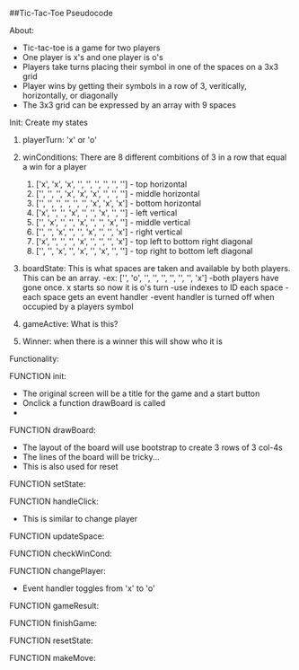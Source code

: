 ##Tic-Tac-Toe Pseudocode

 About:
 
 - Tic-tac-toe is a game for two players
 - One player is x's and one player is o's
 - Players take turns placing their symbol in one of the spaces on a 3x3 grid
 - Player wins by getting their symbols in a row of 3, veritically, horizontally, or diagonally
 - The 3x3 grid can be expressed by an array with 9 spaces
 
 Init: Create my states
 
 1. playerTurn: 'x' or 'o'
 
 2. winConditions: There are 8 different combitions of 3 in a row that equal a win for a player
    1. ['x', 'x', 'x', '', '', '', '', '', ''] - top horizontal
    2. ['', '', '', 'x', 'x', 'x', '', '', ''] - middle horizontal
    3. ['', '', '', '', '', '', 'x', 'x', 'x'] - bottom horizontal
    4. ['x', '', '', 'x', '', '', 'x', '', ''] - left vertical
    5. ['', 'x', '', '', 'x', '', '', 'x', ''] - middle vertical
    6. ['', '', 'x', '', '', 'x', '', '', 'x'] - right vertical 
    7. ['x', '', '', '', 'x', '', '', '', 'x'] - top left to bottom right diagonal
    8. ['', '', 'x', '', 'x', '', 'x', '', ''] - top right to bottom left diagonal
 
 3. boardState: This is what spaces are taken and available by both players. This can be an array.
  -ex: ['', 'o', '', '', '', '', '', '', 'x']
  -both players have gone once. x starts so now it is o's turn
  -use indexes to ID each space
  -each space gets an event handler
  -event handler is turned off when occupied by a players symbol
  
4. gameActive: What is this?

5. Winner: when there is a winner this will show who it is

Functionality: 

FUNCTION init:
  - The original screen will be a title for the game and a start button
  - Onclick a function drawBoard is called
  -

FUNCTION drawBoard: 
  - The layout of the board will use bootstrap to create 3 rows of 3 col-4s
  - The lines of the board will be tricky...
  - This is also used for reset

FUNCTION setState:

FUNCTION handleClick:
  - This is similar to change player

FUNCTION updateSpace:

FUNCTION checkWinCond:

FUNCTION changePlayer:
  - Event handler toggles from 'x' to 'o'

FUNCTION gameResult:

FUNCTION finishGame:

FUNCTION resetState:

FUNCTION makeMove:


  
  
 
 
 
 
 
 
